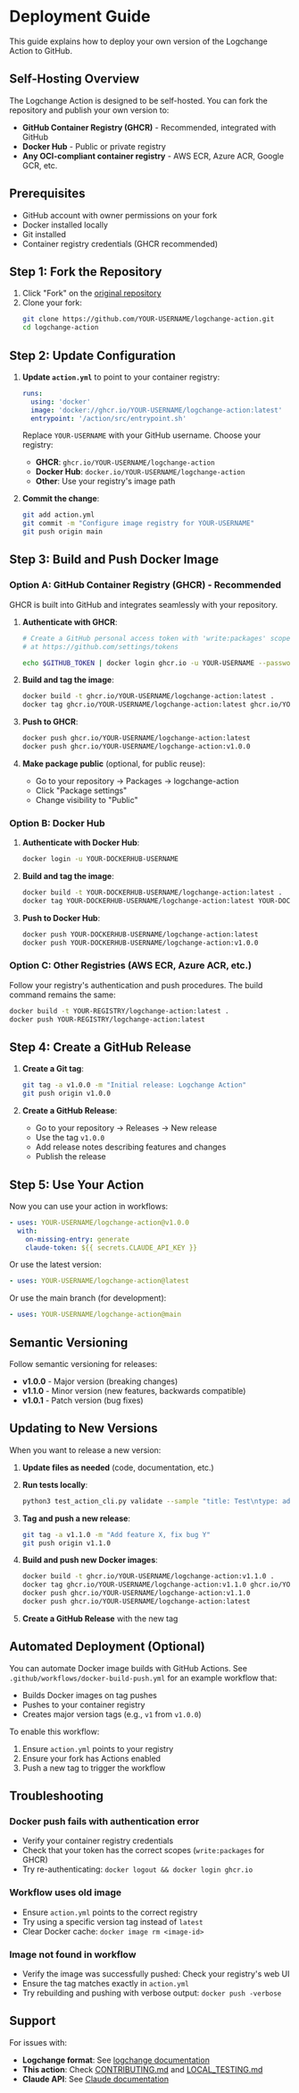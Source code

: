 # Deployment Guide

This guide explains how to deploy your own version of the Logchange Action to GitHub.

## Self-Hosting Overview

The Logchange Action is designed to be self-hosted. You can fork the repository and publish your own version to:
- **GitHub Container Registry (GHCR)** - Recommended, integrated with GitHub
- **Docker Hub** - Public or private registry
- **Any OCI-compliant container registry** - AWS ECR, Azure ACR, Google GCR, etc.

## Prerequisites

- GitHub account with owner permissions on your fork
- Docker installed locally
- Git installed
- Container registry credentials (GHCR recommended)

## Step 1: Fork the Repository

1. Click "Fork" on the [original repository](https://github.com/solrbot/logchange-action)
2. Clone your fork:
   ```bash
   git clone https://github.com/YOUR-USERNAME/logchange-action.git
   cd logchange-action
   ```

## Step 2: Update Configuration

1. **Update `action.yml`** to point to your container registry:
   ```yaml
   runs:
     using: 'docker'
     image: 'docker://ghcr.io/YOUR-USERNAME/logchange-action:latest'
     entrypoint: '/action/src/entrypoint.sh'
   ```

   Replace `YOUR-USERNAME` with your GitHub username. Choose your registry:
   - **GHCR**: `ghcr.io/YOUR-USERNAME/logchange-action`
   - **Docker Hub**: `docker.io/YOUR-USERNAME/logchange-action`
   - **Other**: Use your registry's image path

2. **Commit the change**:
   ```bash
   git add action.yml
   git commit -m "Configure image registry for YOUR-USERNAME"
   git push origin main
   ```

## Step 3: Build and Push Docker Image

### Option A: GitHub Container Registry (GHCR) - Recommended

GHCR is built into GitHub and integrates seamlessly with your repository.

1. **Authenticate with GHCR**:
   ```bash
   # Create a GitHub personal access token with 'write:packages' scope
   # at https://github.com/settings/tokens

   echo $GITHUB_TOKEN | docker login ghcr.io -u YOUR-USERNAME --password-stdin
   ```

2. **Build and tag the image**:
   ```bash
   docker build -t ghcr.io/YOUR-USERNAME/logchange-action:latest .
   docker tag ghcr.io/YOUR-USERNAME/logchange-action:latest ghcr.io/YOUR-USERNAME/logchange-action:v1.0.0
   ```

3. **Push to GHCR**:
   ```bash
   docker push ghcr.io/YOUR-USERNAME/logchange-action:latest
   docker push ghcr.io/YOUR-USERNAME/logchange-action:v1.0.0
   ```

4. **Make package public** (optional, for public reuse):
   - Go to your repository → Packages → logchange-action
   - Click "Package settings"
   - Change visibility to "Public"

### Option B: Docker Hub

1. **Authenticate with Docker Hub**:
   ```bash
   docker login -u YOUR-DOCKERHUB-USERNAME
   ```

2. **Build and tag the image**:
   ```bash
   docker build -t YOUR-DOCKERHUB-USERNAME/logchange-action:latest .
   docker tag YOUR-DOCKERHUB-USERNAME/logchange-action:latest YOUR-DOCKERHUB-USERNAME/logchange-action:v1.0.0
   ```

3. **Push to Docker Hub**:
   ```bash
   docker push YOUR-DOCKERHUB-USERNAME/logchange-action:latest
   docker push YOUR-DOCKERHUB-USERNAME/logchange-action:v1.0.0
   ```

### Option C: Other Registries (AWS ECR, Azure ACR, etc.)

Follow your registry's authentication and push procedures. The build command remains the same:
```bash
docker build -t YOUR-REGISTRY/logchange-action:latest .
docker push YOUR-REGISTRY/logchange-action:latest
```

## Step 4: Create a GitHub Release

1. **Create a Git tag**:
   ```bash
   git tag -a v1.0.0 -m "Initial release: Logchange Action"
   git push origin v1.0.0
   ```

2. **Create a GitHub Release**:
   - Go to your repository → Releases → New release
   - Use the tag `v1.0.0`
   - Add release notes describing features and changes
   - Publish the release

## Step 5: Use Your Action

Now you can use your action in workflows:

```yaml
- uses: YOUR-USERNAME/logchange-action@v1.0.0
  with:
    on-missing-entry: generate
    claude-token: ${{ secrets.CLAUDE_API_KEY }}
```

Or use the latest version:
```yaml
- uses: YOUR-USERNAME/logchange-action@latest
```

Or use the main branch (for development):
```yaml
- uses: YOUR-USERNAME/logchange-action@main
```

## Semantic Versioning

Follow semantic versioning for releases:

- **v1.0.0** - Major version (breaking changes)
- **v1.1.0** - Minor version (new features, backwards compatible)
- **v1.0.1** - Patch version (bug fixes)

## Updating to New Versions

When you want to release a new version:

1. **Update files as needed** (code, documentation, etc.)

2. **Run tests locally**:
   ```bash
   python3 test_action_cli.py validate --sample "title: Test\ntype: added"
   ```

3. **Tag and push a new release**:
   ```bash
   git tag -a v1.1.0 -m "Add feature X, fix bug Y"
   git push origin v1.1.0
   ```

4. **Build and push new Docker images**:
   ```bash
   docker build -t ghcr.io/YOUR-USERNAME/logchange-action:v1.1.0 .
   docker tag ghcr.io/YOUR-USERNAME/logchange-action:v1.1.0 ghcr.io/YOUR-USERNAME/logchange-action:latest
   docker push ghcr.io/YOUR-USERNAME/logchange-action:v1.1.0
   docker push ghcr.io/YOUR-USERNAME/logchange-action:latest
   ```

5. **Create a GitHub Release** with the new tag

## Automated Deployment (Optional)

You can automate Docker image builds with GitHub Actions. See `.github/workflows/docker-build-push.yml` for an example workflow that:
- Builds Docker images on tag pushes
- Pushes to your container registry
- Creates major version tags (e.g., `v1` from `v1.0.0`)

To enable this workflow:
1. Ensure `action.yml` points to your registry
2. Ensure your fork has Actions enabled
3. Push a new tag to trigger the workflow

## Troubleshooting

### Docker push fails with authentication error
- Verify your container registry credentials
- Check that your token has the correct scopes (`write:packages` for GHCR)
- Try re-authenticating: `docker logout && docker login ghcr.io`

### Workflow uses old image
- Ensure `action.yml` points to the correct registry
- Try using a specific version tag instead of `latest`
- Clear Docker cache: `docker image rm <image-id>`

### Image not found in workflow
- Verify the image was successfully pushed: Check your registry's web UI
- Ensure the tag matches exactly in `action.yml`
- Try rebuilding and pushing with verbose output: `docker push -verbose`

## Support

For issues with:
- **Logchange format**: See [logchange documentation](https://logchange.dev/)
- **This action**: Check [CONTRIBUTING.md](CONTRIBUTING.md) and [LOCAL_TESTING.md](LOCAL_TESTING.md)
- **Claude API**: See [Claude documentation](https://docs.anthropic.com/)
